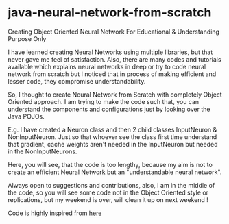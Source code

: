 # java-neural-network-from-scratch
Creating Object Oriented Neural Network For Educational &amp; Understanding Purpose Only

I have learned creating Neural Networks using multiple libraries, but that never gave me feel of satisfaction. Also, there are many codes and tutorials available which explains neural networks in deep or try to code neural network from scratch but I noticed that in process of making efficient and lesser code, they compromise understandability.

So, I thought to create Neural Network from Scratch with completely Object Oriented approach. I am trying to make the code such that, you can understand the components and configurations just by looking over the Java POJOs.

E.g. I have created a Neuron class and then 2 child classes InputNeuron & NonInputNeuron. Just so that whoever see the class first time understand that gradient, cache weights aren't needed in the InputNeuron but needed in the NonInputNeurons.

Here, you will see, that the code is too lengthy, because my aim is not to create an efficient Neural Network but an "understandable neural network". 

Always open to suggestions and contributions, also, I am in the middle of the code, so you will see some code not in the Object Oriented style or replications, but my weekend is over, will clean it up on next weekend !

Code is highly inspired from <a href="https://github.com/yacineMahdid/artificial-intelligence-and-machine-learning/tree/master/Neural%20Network%20from%20Scratch%20in%20Java">here</a>
